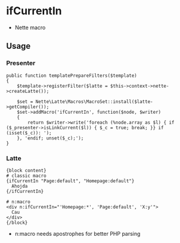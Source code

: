 # ifCurrentIn

- Nette macro

## Usage

### Presenter

    public function templatePrepareFilters($template)
    {
        $template->registerFilter($latte = $this->context->nette->createLatte());

        $set = Nette\Latte\Macros\MacroSet::install($latte->getCompiler());
        $set->addMacro('ifCurrentIn', function($node, $writer)
        {
            return $writer->write('foreach (%node.array as $l) { if ($_presenter->isLinkCurrent($l)) { $_c = true; break; }} if (isset($_c)): ');
        }, 'endif; unset($_c);');
    }
    
### Latte
  
    {block content}
    # classic macro
    {ifCurrentIn "Page:default", "Homepage:default"}
      Ahojda
    {/ifCurrentIn}

    # n:macro
    <div n:ifCurrentIn="'Homepage:*', 'Page:default', 'X:y'">
      Cau
    </div>
    {/block}
  
- n:macro needs apostrophes for better PHP parsing